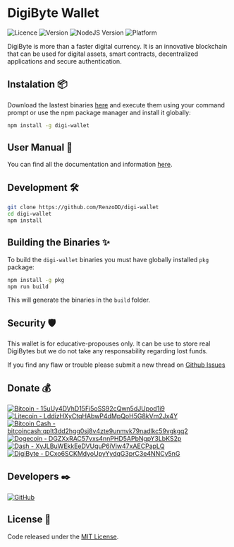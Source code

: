 # DigiByte Wallet

![Licence](https://img.shields.io/badge/licence-MIT-green)
![Version](https://img.shields.io/npm/v/digi-wallet?label=version)
![NodeJS Version](https://img.shields.io/badge/nodejs-14.18.2-blue)
![Platform](https://img.shields.io/badge/platform-linux--64%20%7C%20win--64%20%7Cmac--64-lightgrey)

DigiByte is more than a faster digital currency. It is an innovative blockchain that can be used for digital assets, smart contracts, decentralized applications and secure authentication.

## Instalation 📦

Download the lastest binaries [here](https://github.com/RenzoDD/digi-wallet/releases) and execute them using your command prompt or use the npm package manager and install it globally:

```sh
npm install -g digi-wallet
```

## User Manual 📖

You can find all the documentation and information [here](docs/manual.md).

## Development 🛠️

```sh
git clone https://github.com/RenzoDD/digi-wallet
cd digi-wallet
npm install
```

## Building the Binaries ✨

To build the `digi-wallet` binaries you must have globally installed `pkg` package:

```sh
npm install -g pkg
npm run build
```

This will generate the binaries in the `build` folder.

## Security 🛡️

This wallet is for educative-propouses only. It can be use to store real DigiBytes but we do not take any responsability regarding lost funds.

If you find any flaw or trouble please submit a new thread on [Github Issues](https://github.com/RenzoDD/digi-wallet/issues)

## Donate 💰

[![Bitcoin - 15uUy4DVhD15Fi5oSS92cQwn5dJUpod1i9](https://img.shields.io/badge/Bitcoin--blue?style=social&logo=bitcoin)](https://bitcoinblockexplorers.com/address/15uUy4DVhD15Fi5oSS92cQwn5dJUpod1i9)
[![Litecoin - LddizHXyCtqHAbwP4dMpQoH5G8kVm2Jx4Y](https://img.shields.io/badge/Litecoin--blue?style=social&logo=litecoin)](https://litecoinblockexplorer.net/address/LddizHXyCtqHAbwP4dMpQoH5G8kVm2Jx4Y)
[![Bitcoin Cash - bitcoincash:qplt3dd2hgg0sj8v4zte9unmvk79nadlkc59vgkgq2](https://img.shields.io/badge/Bitcoin%20Cash--blue?style=social&logo=bitcoincash)](https://bchblockexplorer.com/address/bitcoincash:qplt3dd2hgg0sj8v4zte9unmvk79nadlkc59vgkgq2)
[![Dogecoin - DGZXxRAC57vxs4nnPHD5APbNgpY3LbKS2p](https://img.shields.io/badge/Dogecoin--blue?style=social&logo=dogecoin)](https://dogeblocks.com/address/DGZXxRAC57vxs4nnPHD5APbNgpY3LbKS2p)
[![Dash - XyJLBuWEkkEeDVUquP6iViw47xAECPapLQ](https://img.shields.io/badge/Dash--blue?style=social&logo=dash)](https://dashblockexplorer.com/address/XyJLBuWEkkEeDVUquP6iViw47xAECPapLQ)
[![DigiByte - DCxo6SCKMdyoUpyYydqG3prC3e4NNCy5nG](https://img.shields.io/badge/DigiByte--blue?style=social&logo=bitcoinsv)](https://digibyteblockexplorer.com/address/DCxo6SCKMdyoUpyYydqG3prC3e4NNCy5nG)

## Developers ✒️

[![GitHub](https://img.shields.io/badge/Follow-RenzoDD-blue?logo=github&style=social)](https://github.com/RenzoDD)

## License 📄

Code released under the [MIT License](LICENSE.md).